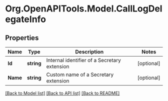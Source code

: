
# Org.OpenAPITools.Model.CallLogDelegateInfo

## Properties

Name | Type | Description | Notes
------------ | ------------- | ------------- | -------------
**Id** | **string** | Internal identifier of a Secretary extension | [optional] 
**Name** | **string** | Custom name of a Secretary extension | [optional] 

[[Back to Model list]](../README.md#documentation-for-models)
[[Back to API list]](../README.md#documentation-for-api-endpoints)
[[Back to README]](../README.md)

